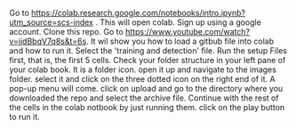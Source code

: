 Go to https://colab.research.google.com/notebooks/intro.ipynb?utm_source=scs-index . This will open colab. Sign up using a google account.
Clone this repo.
Go to https://www.youtube.com/watch?v=jjdBbqV7q8s&t=6s. It wil show you how to load a gitbub file into colab and how to run it. Select the 'training and detection' file.
Run the setup Files first, that is, the first 5 cells. 
Check your folder structure in your left pane of your colab book. It is a folder icon.
open it up and navigate to the images folder. select it and click on the three dotted icon on the right end of it. A pop-up menu will come.
click on upload and go to the directory where you downloaded the repo and select the archive file.
Continue with the rest of the cells in the colab notbook by just running them. click on the play button to run it.
